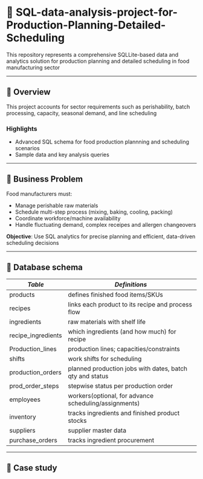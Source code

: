# 🐝 SQL-data-analysis-project-for-Production-Planning-Detailed-Scheduling
This repository represents a comprehensive SQLLite-based data and analytics solution for production planning and detailed scheduling in food manufacturing sector

---
## 🐹 Overview
This project accounts for sector requirements such as perishability, batch processing, capacity, seasonal demand, and line scheduling

### Highlights
- Advanced SQL schema for food production plannning and scheduling scenarios
- Sample data and key analysis queries

---

## 🐉 Business Problem
Food manufacturers must:
- Manage perishable raw materials
- Schedule multi-step process (mixing, baking, cooling, packing)
- Coordinate workforce/machine availability
- Handle fluctuating demand, complex receipes and allergen changeovers

**Objective**: Use SQL analytics for precise planning and efficient, data-driven scheduling decisions

---

## 🪿 Database schema
|*Table*|*Definitions*|
|-------|-------------|
|products|defines finished food items/SKUs|
|recipes|links each product to its recipe and process flow|
|ingredients|raw materials with shelf life|
|recipe_ingredients|which ingredients (and how much) for recipe|
|Production_lines|production lines; capacities/constraints|
|shifts|work shifts for scheduling|
|production_orders|planned production jobs with dates, batch qty and status|
|prod_order_steps|stepwise status per production order|
|employees|workers(optional, for advance scheduling/assignments)|
|inventory|tracks ingredients and finished product stocks|
|suppliers|supplier master data|
|purchase_orders|tracks ingredient procurement|

---

## 🎍 Case study


